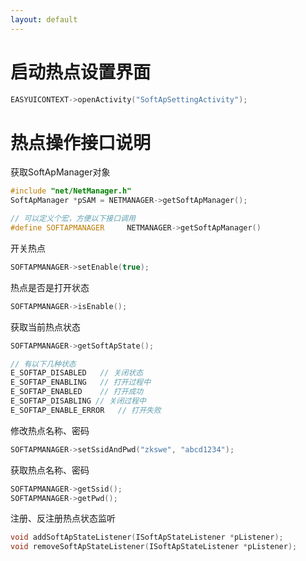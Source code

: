 ```yaml
---
layout: default
---
```

# 启动热点设置界面
```c++
EASYUICONTEXT->openActivity("SoftApSettingActivity");
```
# 热点操作接口说明
获取SoftApManager对象
```c++
#include "net/NetManager.h"
SoftApManager *pSAM = NETMANAGER->getSoftApManager();

// 可以定义个宏，方便以下接口调用
#define SOFTAPMANAGER     NETMANAGER->getSoftApManager()
```
开关热点
```c++
SOFTAPMANAGER->setEnable(true);
```
热点是否是打开状态
```c++
SOFTAPMANAGER->isEnable();
```
获取当前热点状态
```c++
SOFTAPMANAGER->getSoftApState();

// 有以下几种状态
E_SOFTAP_DISABLED	// 关闭状态
E_SOFTAP_ENABLING	// 打开过程中
E_SOFTAP_ENABLED	// 打开成功
E_SOFTAP_DISABLING // 关闭过程中
E_SOFTAP_ENABLE_ERROR	// 打开失败
```
修改热点名称、密码
```c++
SOFTAPMANAGER->setSsidAndPwd("zkswe", "abcd1234");
```
获取热点名称、密码
```c++
SOFTAPMANAGER->getSsid();
SOFTAPMANAGER->getPwd();
```
注册、反注册热点状态监听
```c++
void addSoftApStateListener(ISoftApStateListener *pListener);
void removeSoftApStateListener(ISoftApStateListener *pListener);
```